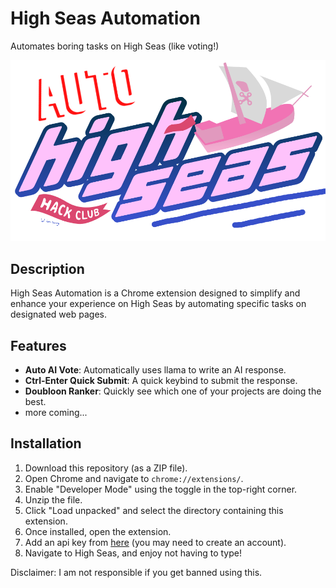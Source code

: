 # High Seas Automation
Automates boring tasks on High Seas (like voting!)

![thumbnail](https://raw.githubusercontent.com/22yeets22/High-Seas-Automation/refs/heads/main/thumbnail.png)

## Description
High Seas Automation is a Chrome extension designed to simplify and enhance your experience on High Seas by automating specific tasks on designated web pages.

## Features
- **Auto AI Vote**: Automatically uses llama to write an AI response.
- **Ctrl-Enter Quick Submit**: A quick keybind to submit the response.
- **Doubloon Ranker**: Quickly see which one of your projects are doing the best.
- more coming...

## Installation
1. Download this repository (as a ZIP file).
2. Open Chrome and navigate to `chrome://extensions/`.
3. Enable "Developer Mode" using the toggle in the top-right corner.
4. Unzip the file.
5. Click "Load unpacked" and select the directory containing this extension.
6. Once installed, open the extension.
7. Add an api key from [here](https://console.groq.com/keys) (you may need to create an account).
8. Navigate to High Seas, and enjoy not having to type!


  
Disclaimer: I am not responsible if you get banned using this.
